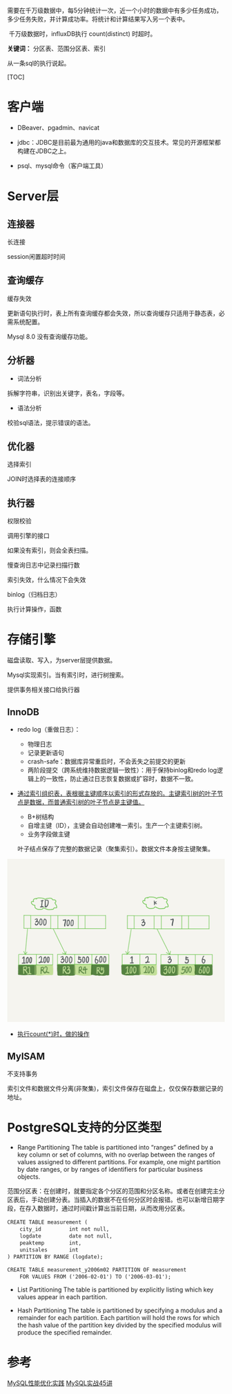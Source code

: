 ​		

​		需要在千万级数据中，每5分钟统计一次，近一个小时的数据中有多少任务成功，多少任务失败，并计算成功率。将统计和计算结果写入另一个表中。

​		千万级数据时，influxDB执行 count(distinct) 时超时。

**关键词：** 分区表、范围分区表、索引

从一条sql的执行说起。

[TOC]

# 客户端

- DBeaver、pgadmin、navicat


- jdbc：JDBC是目前最为通用的java和数据库的交互技术。常见的开源框架都构建在JDBC之上。


- psql、mysql命令（客户端工具）


# Server层

## 连接器

长连接    

session闲置超时时间

## 查询缓存

缓存失效

更新语句执行时，表上所有查询缓存都会失效，所以查询缓存只适用于静态表，必需系统配置。

Mysql 8.0 没有查询缓存功能。

## 分析器

- 词法分析

拆解字符串，识别出关键字，表名，字段等。

- 语法分析

校验sql语法，提示错误的语法。

## 优化器

选择索引

JOIN时选择表的连接顺序

## 执行器

权限校验

调用引擎的接口

如果没有索引，则会全表扫描。

慢查询日志中记录扫描行数



索引失效，什么情况下会失效

binlog（归档日志）

执行计算操作，函数

# 存储引擎

磁盘读取、写入，为server层提供数据。

Mysql实现索引。当有索引时，进行树搜索。

提供事务相关接口给执行器

## InnoDB

- redo log（重做日志）：
  - 物理日志
  - 记录更新语句
  - crash-safe：数据库异常重启时，不会丢失之前提交的更新
  - 两阶段提交（跨系统维持数据逻辑一致性）：用于保持binlog和redo log逻辑上的一致性，防止通过日志恢复数据或扩容时，数据不一致。
  
- [通过索引组织表，表根据主键顺序以索引的形式存放的。主键索引树的叶子节点是数据，而普通索引树的叶子节点是主键值。](https://time.geekbang.org/column/article/69236)
  
  - B+树结构
  - 自增主键（ID），主键会自动创建唯一索引。生产一个主键索引树。
  - 业务字段做主键
  
  叶子结点保存了完整的数据记录（聚集索引）。数据文件本身按主键聚集。

![](./assert/dcda101051f28502bd5c4402b292e38d.png)

- [执行count(*)时，做的操作](https://time.geekbang.org/column/article/72775)



## MyISAM

不支持事务

索引文件和数据文件分离(非聚集)，索引文件保存在磁盘上，仅仅保存数据记录的地址。


# PostgreSQL支持的分区类型	

- Range Partitioning
  The table is partitioned into “ranges” defined by a key column or set of columns, with no overlap between the ranges of values assigned to different partitions. For example, one might partition by date ranges, or by ranges of identifiers for particular business objects.

范围分区表：在创建时，就要指定各个分区的范围和分区名称。或者在创建完主分区表后，手动创建分表。当插入的数据不在任何分区时会报错。也可以新增日期字段，在存入数据时，通过时间戳计算出当前日期，从而改用分区表。

```
CREATE TABLE measurement (
    city_id         int not null,
    logdate         date not null,
    peaktemp        int,
    unitsales       int
) PARTITION BY RANGE (logdate);
```

```
CREATE TABLE measurement_y2006m02 PARTITION OF measurement
    FOR VALUES FROM ('2006-02-01') TO ('2006-03-01');
```

- List Partitioning
  The table is partitioned by explicitly listing which key values appear in each partition.

- Hash Partitioning
  The table is partitioned by specifying a modulus and a remainder for each partition. Each partition will hold the rows for which the hash value of the partition key divided by the specified modulus will produce the specified remainder.



# 参考

[MySQL性能优化实践](https://mp.weixin.qq.com/s/ZxSgqtIFM3hD6ohZdIDR5w)
[MySQL实战45讲](https://time.geekbang.org/column/article/72775)













